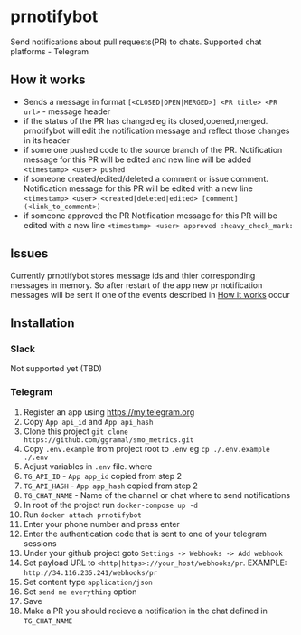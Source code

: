 # prnotifybot

Send notifications about pull requests(PR) to chats. Supported chat platforms - Telegram

## How it works
* Sends a message in format
`[<CLOSED|OPEN|MERGED>] <PR title> <PR url>` - message header
* if the status of the PR has changed eg its closed,opened,merged. prnotifybot will edit the notification message and reflect those changes in its header
* if some one pushed code to the source branch of the PR. Notification message for this PR will be edited and new line will be added
`<timestamp> <user> pushed`
* if someone created/edited/deleted a comment or issue comment. Notification message for this PR will be edited with a new line
`<timestamp> <user> <created|deleted|edited> [comment](<link_to_comment>)`
* if someone approved the PR Notification message for this PR will be edited with a new line
`<timestamp> <user> approved :heavy_check_mark:`



## Issues
Currently prnotifybot stores message ids and thier corresponding messages in memory.
So after restart of the app new pr notification messages will be sent if one of the events described in [How it works](##-How-it-works) occur

## Installation

### Slack
Not supported yet (TBD)

### Telegram

1. Register an app using https://my.telegram.org
2. Copy `App api_id` and `App api_hash`
3. Clone this project `git clone https://github.com/ggramal/smo_metrics.git`
4. Copy `.env.example` from project root to `.env` eg `cp ./.env.example ./.env`
5. Adjust variables  in `.env` file. where
  1. `TG_API_ID` - `App app_id` copied from step 2
  2. `TG_API_HASH` - `App app_hash` copied from step 2
  3. `TG_CHAT_NAME` - Name of the channel or chat where to send notifications
6. In root of the project run `docker-compose up -d`
7. Run `docker attach prnotifybot`
8. Enter your phone number and press enter
9. Enter the authentication code that is sent to one of your telegram sessions
10. Under your github project goto `Settings -> Webhooks -> Add webhook`
  1. Set payload URL to `<http|https>://your_host/webhooks/pr`. EXAMPLE: `http://34.116.235.241/webhooks/pr`
  2. Set content type `application/json`
  3. Set `send me everything` option
  4. Save
11. Make a PR you should recieve a notification in the chat defined in `TG_CHAT_NAME`
